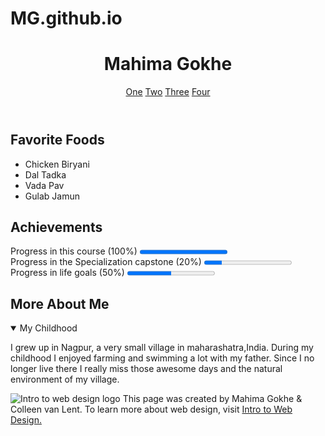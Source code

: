 # MG.github.io
<!DOCTYPE html>

<!-- 3. Best/proper way to declare that the language for your page is English -->
<html lang="en">

<head>
  <!-- 4. Best/proper way to create meta-data for your page -->
  <meta charset="UTF-8">
  <meta name="author" content="Mahima Gokhe">
  <title>Mahima Gokhe</title>
  <link rel="stylesheet" href="tol.css" type="text/css">
</head>

<body>
  <header>
    <h1>Mahima Gokhe</h1>
    <nav>
      <a href="http://www.coursera.org" target="_blank">One</a>
      <a href="https://www.edx.org/" target="_blank">Two</a>
      <a href="https://www.udacity.com/" target="_blank">Three</a>
      <a href="https://www.google.com/" target="_blank">Four</a>
    </nav>
  </header>

  <!-- 6. Best/proper way to declare a section that has an h2 heading and an unordered list -->
  <section>
    <h2>Favorite Foods</h2>
    <ul>
      <li>Chicken Biryani</li>
      <li>Dal Tadka</li>
      <li>Vada Pav</li>
      <li>Gulab Jamun</li>
    </ul>
  </section>

  <!-- 7. Best/proper way to declare a section that has an h2 heading and three progress elements -->
  <section>
    <h2>Achievements</h2>
    <p>Progress in this course (100%)
      <progress value="1"></progress><br> Progress in the Specialization capstone (20%)
      <progress value="20" max="100"></progress><br> Progress in life goals (50%)
      <progress value="50" max="100"></progress>
    </p>
  </section>

  <!-- 8. Best/proper way to declare a section that has an h2 heading and uses a detail tag -->
  <section>
    <h2>More About Me</h2>
    <details open>
      <summary>My Childhood</summary>
      <p>I grew up in Nagpur, a very small village in maharashatra,India. During my childhood I enjoyed farming and swimming a lot with my father. Since I no longer live there I really miss those awesome days and the natural environment of my village.</p>
    </details>
  </section>

  <!-- 9. Best/proper way to create a footer that has an image, paragraph, and link. Be careful, that paragraph includes a special entity -->
  <footer>
    <p>
      <img src="http://www.intro-webdesign.com/images/newlogo.png" alt="Intro to web design logo"> This page was created by Mahima Gokhe &amp; Colleen van Lent. To learn more about web design, visit <a href="http://www.intro-webdesign.com/">Intro to Web Design.</a>
    </p>
  </footer>

</body>

</html>
